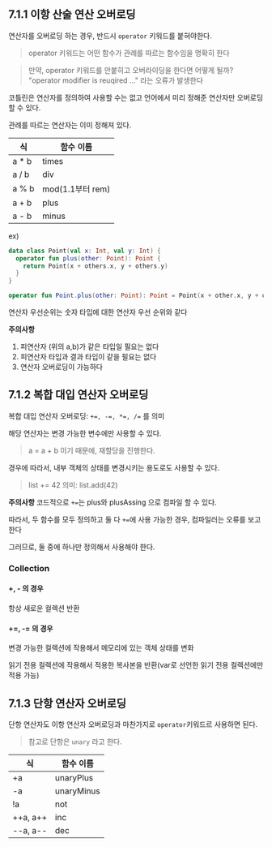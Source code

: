 ## 7.1.1 이항 산술 연산 오버로딩

연산자를 오버로딩 하는 경우, 반드시 `operator` 키워드를 붙혀야한다.
> operator 키워드는 어떤 함수가 관례를 따르는 함수임을 명확히 한다


> 만약, operator 키워드를 안붙히고 오버라이딩을 한다면 어떻게 될까?
> "operator modifier is reuqired ..." 라는 오류가 발생한다

코틀린은 연산자를 정의하여 사용할 수는 없고 언어에서 미리 정해준 연산자만 오버로딩할 수 있다.

관례를 따르는 연산자는 이미 정해져 있다.

|식 | 함수 이름|
| --- | --- |
| a * b | times |
| a / b | div |
| a % b | mod(1.1부터 rem)|
|a + b | plus |
| a - b | minus |

ex)
```kotlin
data class Point(val x: Int, val y: Int) {
  operator fun plus(other: Point): Point {
    return Point(x + others.x, y + others.y)
  }
}

operator fun Point.plus(other: Point): Point = Point(x + other.x, y + other.y)
```

연산자 우선순위는 숫자 타입에 대한 연산자 우선 순위와 같다

**주의사항**

1. 피연산자 (위의 a,b)가 같은 타입일 필요는 없다
2. 피연산자 타입과 결과 타입이 같을 필요는 없다
3. 연산자 오버로딩이 가능하다

## 7.1.2 복합 대입 연산자 오버로딩

복합 대입 연산자 오버로딩: `+=, -=, *=, /=` 를 의미

해당 연산자는 변경 가능한 변수에만 사용할 수 있다.
> a = a + b 이기 때문에, 재할당을 진행한다.

경우에 따라서, 내부 객체의 상태를 변경시키는 용도로도 사용할 수 있다.
> list += 42 
> 의미: list.add(42)

**주의사항**
코드적으로 `+=`는 plus와 plusAssing 으로 컴파일 할 수 있다.

따라서, 두 함수를 모두 정의하고 둘 다 `+=`에 사용 가능한 경우, 컴파일러는 오류를 보고한다

그러므로, 둘 중에 하나만 정의해서 사용해야 한다.

### Collection
#### +, - 의 경우
항상 새로운 컬렉션 반환

#### +=, -= 의 경우
변경 가능한 컬렉션에 작용해서 메모리에 있는 객체 상태를 변화

읽기 전용 컬렉션에 작용해서 적용한 복사본을 반환(var로 선언한 읽기 전용 컬렉션에만 적용 가능)

## 7.1.3 단항 연산자 오버로딩

단항 연산자도 이항 연산자 오버로딩과 마찬가지로 `operator`키워드르 사용하면 된다.
> 참고로 단항은 `unary` 라고 한다.

|식 | 함수 이름|
| --- | --- |
| +a  | unaryPlus |
| -a | unaryMinus |
| !a | not |
| ++a, a++ | inc |
| --a, a-- | dec |
